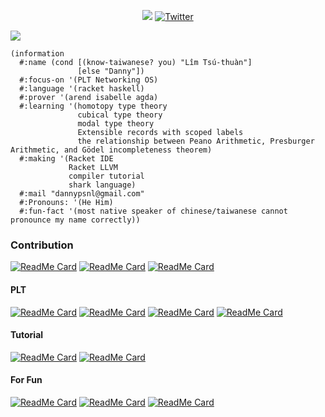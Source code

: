 <p align="center">
  <a href="https://github.com/dannypsnl?tab=followers"><img src="https://img.shields.io/github/followers/dannypsnl?style=social"></a>
  <a href="https://twitter.com/dannypsnl"><img src="https://img.shields.io/twitter/follow/dannypsnl?style=social" alt="Twitter"></a>
</p>

<img src="https://github-readme-stats.vercel.app/api?username=dannypsnl&show_icons=true&theme=prussian" />

```racket
(information
  #:name (cond [(know-taiwanese? you) "Lîm Tsú-thuàn"]
               [else "Danny"])
  #:focus-on '(PLT Networking OS)
  #:language '(racket haskell)
  #:prover '(arend isabelle agda)
  #:learning '(homotopy type theory
               cubical type theory
               modal type theory
               Extensible records with scoped labels
               the relationship between Peano Arithmetic, Presburger Arithmetic, and Gödel incompleteness theorem)
  #:making '(Racket IDE
             Racket LLVM
             compiler tutorial
             shark language)
  #:mail "dannypsnl@gmail.com"
  #:Pronouns: '(He Him)
  #:fun-fact '(most native speaker of chinese/taiwanese cannot pronounce my name correctly))
```

### Contribution

[![ReadMe Card](https://github-readme-stats.vercel.app/api/pin/?username=racket-tw&repo=sauron)](https://github.com/racket-tw/sauron)
[![ReadMe Card](https://github-readme-stats.vercel.app/api/pin/?username=llir&repo=llvm)](https://github.com/llir/llvm)
[![ReadMe Card](https://github-readme-stats.vercel.app/api/pin/?username=dannypsnl&repo=extend)](https://github.com/dannypsnl/extend)

#### PLT

[![ReadMe Card](https://github-readme-stats.vercel.app/api/pin/?username=dannypsnl&repo=plt-research)](https://github.com/dannypsnl/plt-research)
[![ReadMe Card](https://github-readme-stats.vercel.app/api/pin/?username=dannypsnl&repo=incr)](https://github.com/dannypsnl/incr)
[![ReadMe Card](https://github-readme-stats.vercel.app/api/pin/?username=dannypsnl&repo=controllable-refinement)](https://github.com/dannypsnl/controllable-refinement)
[![ReadMe Card](https://github-readme-stats.vercel.app/api/pin/?username=dannypsnl&repo=inductive)](https://github.com/dannypsnl/inductive)

#### Tutorial

[![ReadMe Card](https://github-readme-stats.vercel.app/api/pin/?username=dannypsnl&repo=write-a-programming-language)](https://github.com/dannypsnl/write-a-programming-language)
[![ReadMe Card](https://github-readme-stats.vercel.app/api/pin/?username=dannypsnl&repo=macro-magic)](https://github.com/dannypsnl/macro-magic)

#### For Fun

[![ReadMe Card](https://github-readme-stats.vercel.app/api/pin/?username=dannypsnl&repo=cbf)](https://github.com/dannypsnl/cbf)
[![ReadMe Card](https://github-readme-stats.vercel.app/api/pin/?username=dannypsnl&repo=kubenet)](https://github.com/dannypsnl/kubenet)
[![ReadMe Card](https://github-readme-stats.vercel.app/api/pin/?username=dannypsnl&repo=raytracer)](https://github.com/dannypsnl/raytracer)

